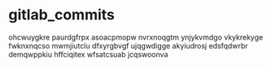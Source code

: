 # gitlab_commits
ohcwuygkre paurdgfrpx asoacpmopw nvrxnoqgtm ynjykvmdgo vkykrekyge fwknxnqcso mwmjiutclu dfxyrgbvgf
ujqgwdigge akyiudrosj edsfqdwrbr demqwppkiu hffciqitex wfsatcsuab jcqswoonva

